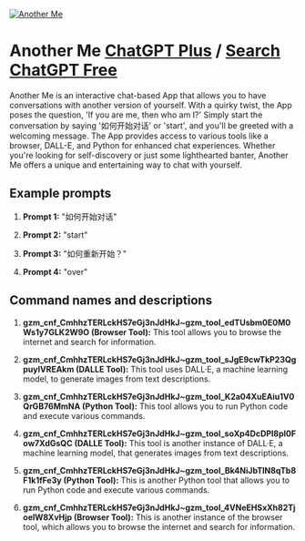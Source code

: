 
[![Another Me](https://files.oaiusercontent.com/file-uFJzIkaaZOl2TR6Scyg83loC?se=2123-10-15T20%3A12%3A50Z&sp=r&sv=2021-08-06&sr=b&rscc=max-age%3D31536000%2C%20immutable&rscd=attachment%3B%20filename%3D0f0bf60c-8c89-4379-9555-a734210889b3.png&sig=a4QBWcJJcruomsq3SbTnu%2BeFvBPXLqrwcX2b1FMfUug%3D)](https://chat.openai.com/g/g-L4BIwjMr3-another-me)

# Another Me [ChatGPT Plus](https://chat.openai.com/g/g-L4BIwjMr3-another-me) / [Search ChatGPT Free](https://gptcall.net/index.html#/?search=Another%20Me)

Another Me is an interactive chat-based App that allows you to have conversations with another version of yourself. With a quirky twist, the App poses the question, 'If you are me, then who am I?' Simply start the conversation by saying '如何开始对话' or 'start', and you'll be greeted with a welcoming message. The App provides access to various tools like a browser, DALL-E, and Python for enhanced chat experiences. Whether you're looking for self-discovery or just some lighthearted banter, Another Me offers a unique and entertaining way to chat with yourself.

## Example prompts

1. **Prompt 1:** "如何开始对话"

2. **Prompt 2:** "start"

3. **Prompt 3:** "如何重新开始？"

4. **Prompt 4:** "over"

## Command names and descriptions

1. **gzm_cnf_CmhhzTERLckHS7eGj3nJdHkJ~gzm_tool_edTUsbm0E0M0Ws1y7GLK2W9O (Browser Tool):** This tool allows you to browse the internet and search for information.

2. **gzm_cnf_CmhhzTERLckHS7eGj3nJdHkJ~gzm_tool_sJgE9cwTkP23QgpuyIVREAkm (DALLE Tool):** This tool uses DALL·E, a machine learning model, to generate images from text descriptions.

3. **gzm_cnf_CmhhzTERLckHS7eGj3nJdHkJ~gzm_tool_K2a04XuEAiu1V0QrGB76MmNA (Python Tool):** This tool allows you to run Python code and execute various commands.

4. **gzm_cnf_CmhhzTERLckHS7eGj3nJdHkJ~gzm_tool_soXp4DcDPl8pl0Fow7XdGsQC (DALLE Tool):** This tool is another instance of DALL·E, a machine learning model, that generates images from text descriptions.

5. **gzm_cnf_CmhhzTERLckHS7eGj3nJdHkJ~gzm_tool_Bk4NiJbTlN8qTb8F1k1fFe3y (Python Tool):** This is another Python tool that allows you to run Python code and execute various commands.

6. **gzm_cnf_CmhhzTERLckHS7eGj3nJdHkJ~gzm_tool_4VNeEHSxXh82TjoelW8XvHjp (Browser Tool):** This is another instance of the browser tool, which allows you to browse the internet and search for information.


